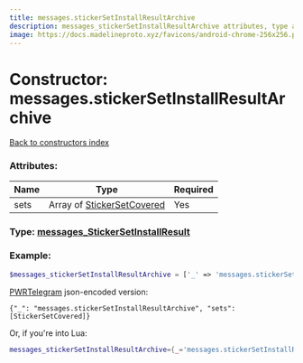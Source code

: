 ```yaml
---
title: messages.stickerSetInstallResultArchive
description: messages_stickerSetInstallResultArchive attributes, type and example
image: https://docs.madelineproto.xyz/favicons/android-chrome-256x256.png
---
```

# Constructor: messages.stickerSetInstallResultArchive  
[Back to constructors index](index.md)



### Attributes:

| Name     |    Type       | Required |
|----------|---------------|----------|
|sets|Array of [StickerSetCovered](../types/StickerSetCovered.md) | Yes|



### Type: [messages\_StickerSetInstallResult](../types/messages_StickerSetInstallResult.md)


### Example:

```php
$messages_stickerSetInstallResultArchive = ['_' => 'messages.stickerSetInstallResultArchive', 'sets' => [StickerSetCovered, StickerSetCovered]];
```  

[PWRTelegram](https://pwrtelegram.xyz) json-encoded version:

```
{"_": "messages.stickerSetInstallResultArchive", "sets": [StickerSetCovered]}
```


Or, if you're into Lua:

```lua
messages_stickerSetInstallResultArchive={_='messages.stickerSetInstallResultArchive', sets={StickerSetCovered}}

```


